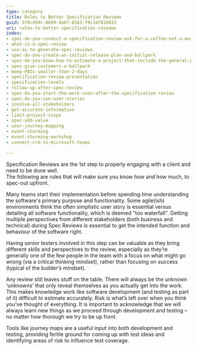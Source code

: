 ```yaml
---
type: category
title: Rules to Better Specification Reviews
guid: 3f9cd99c-8699-4a67-8563-f9c34f810033
uri: rules-to-better-specification-reviews
index:
- spec-do-you-conduct-a-specification-review-ask-for-a-coffee-not-a-marriage
- what-is-a-spec-review
- use-ai-to-generate-spec-reviews
- spec-do-you-create-an-initial-release-plan-and-ballpark
- spec-do-you-know-how-to-estimate-a-project-that-include-the-general-project-costs
- spec-give-customers-a-ballpark
- keep-PBIs-smaller-than-2-days
- specification-review-presentation
- specification-levels
- follow-up-after-spec-review
- spec-do-you-start-the-work-soon-after-the-specification-review
- spec-do-you-use-user-stories
- involve-all-stakeholders
- get-accurate-information
- limit-project-scope
- spec-add-value
- user-journey-mapping
- event-storming
- event-storming-workshop
- connect-crm-to-microsoft-teams

---
```


Specification Reviews are the 1st step to properly engaging with a client and need to be done well.  
The following are rules that will make sure you know how and how much, to spec-out upfront.

Many teams start their implementation before spending time understanding the software's primary purpose and functionality. Some agile(ish) environments think the often simplistic user story is essential versus detailing all software functionality, which is deemed "too waterfall". Getting multiple perspectives from different stakeholders (both business and technical) during Spec Reviews is essential to get the intended function and behaviour of the software right.

Having senior testers involved in this step can be valuable as they bring different skills and perspectives to the review, especially as they’re generally one of the few people in the team with a focus on what might go wrong (via a critical thinking mindset), rather than focusing on success (typical of the builder’s mindset).

Any review still leaves stuff on the table. There will always be the unknown ‘unknowns’ that only reveal themselves as you actually get into the work. This makes knowledge work like software development (and testing as part of it) difficult to estimate accurately. Risk is what’s left over when you think you’ve thought of everything. It is important to acknowledge that we will always learn new things as we proceed through development and testing – no matter how thorough we try to be up front. 

Tools like journey maps are a useful input into both development and testing, providing fertile ground for coming up with test ideas and identifying areas of risk to influence test coverage. 
